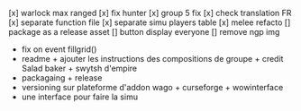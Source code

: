 [x] warlock max ranged
[x] fix hunter
[x] group 5 fix
[x] check translation FR
[x] separate function file
[x] separate simu players table
[x] melee refacto
[] package as a release asset
[] button display everyone
[] remove ngp img

- fix on event fillgrid()
- readme + ajouter les instructions des compositions de groupe + credit Salad baker + swytsh d'empire
- packagaing + release
- versioning sur plateforme d'addon wago + curseforge + wowinterface
- une interface pour faire la simu